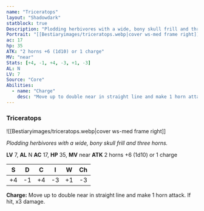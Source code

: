 ```yaml
---
name: "Triceratops"
layout: "Shadowdark"
statblock: true
Description: "Plodding herbivores with a wide, bony skull frill and three horns."
Portrait: "[[Bestiaryimages/triceratops.webp|cover ws-med frame right]]"
ac: 17
hp: 35
ATK: "2 horns +6 (1d10) or 1 charge"
MV: "near"
Stats: [+4, -1, +4, -3, +1, -3]
AL: N
LV: 7
Source: "Core"
Abilities:
  - name: "Charge"
    desc: "Move up to double near in straight line and make 1 horn attack. If hit, x3 damage."
---
```


### Triceratops

![[Bestiaryimages/triceratops.webp|cover ws-med frame right]]

_Plodding herbivores with a wide, bony skull frill and three horns._

**LV** 7, **AL** N
**AC** 17, **HP** 35, **MV** near
**ATK** 2 horns +6 (1d10) or 1 charge

|  S  |  D  |  C  |  I  |  W  |  Ch  |
|:---:|:---:|:---:|:---:|:---:|:----:|
| +4 | -1 | +4 | -3 | +1 | -3 |

**Charge:** Move up to double near in straight line and make 1 horn attack. If hit, x3 damage.

